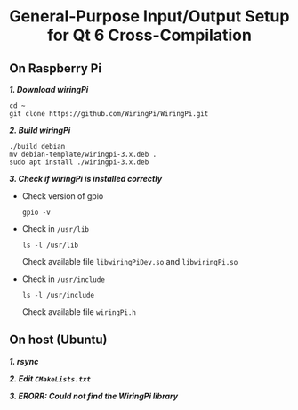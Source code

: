 <h1 align="center">General-Purpose Input/Output Setup for Qt 6 Cross-Compilation</h1>

## On Raspberry Pi
***1. Download wiringPi***
```
cd ~
git clone https://github.com/WiringPi/WiringPi.git
```

***2. Build wiringPi***
```
./build debian
mv debian-template/wiringpi-3.x.deb .
sudo apt install ./wiringpi-3.x.deb
```

***3. Check if wiringPi is installed correctly***
* Check version of gpio
    ```
    gpio -v 
    ```

* Check in `/usr/lib`
    ```
    ls -l /usr/lib
    ```
    Check available file `libwiringPiDev.so` and `libwiringPi.so`
* Check in `/usr/include`
    ```
    ls -l /usr/include
    ```
    Check available file `wiringPi.h`
## On host (Ubuntu)
***1. rsync***

***2. Edit `CMakeLists.txt`*** 

***3. ERORR: Could not find the WiringPi library*** 

